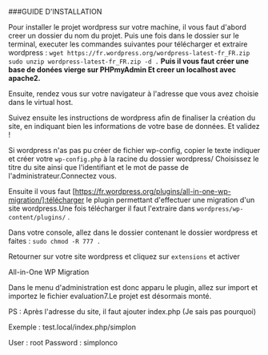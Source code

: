 ###GUIDE D'INSTALLATION

Pour installer le projet wordpress sur votre machine, il vous faut d'abord creer un dossier du nom du projet. Puis une fois dans le dossier sur le terminal, executer les commandes suivantes pour télécharger et extraire wordpress :
`wget https://fr.wordpress.org/wordpress-latest-fr_FR.zip`
`sudo unzip wordpress-latest-fr_FR.zip -d .`
**Puis il vous faut créer une base de donées vierge sur PHPmyAdmin Et creer un localhost avec apache2.**

Ensuite, rendez vous sur votre navigateur à l'adresse que vous avez choisie dans le virtual host.

Suivez ensuite les instructions de wordpress afin de finaliser la création du site, en indiquant bien les informations de votre base de données. Et validez !

Si wordpress n'as pas pu créer de fichier wp-config, copier le texte indiquer et créer votre `wp-config.php` à la racine du dossier wordpress/ Choisissez le titre du site ainsi que l'identifiant et le mot de passe de l'administrateur.Connectez vous.

Ensuite il vous faut  [https://fr.wordpress.org/plugins/all-in-one-wp-migration/]:télécharger le plugin permettant d'effectuer une migration d'un site wordpress.Une fois télécharger il faut l'extraire dans `wordpress/wp-content/plugins/` .

Dans votre console, allez dans le dossier contenant le dossier wordpress et faites : `sudo chmod -R 777 .`

Retourner sur votre site wordpress et cliquez sur `extensions` et activer
<dt>All-in-One WP Migration</dt>

Dans le menu d'administration est donc apparu le plugin, allez sur import et importez le fichier evaluation7.Le projet est désormais monté.

PS : Après l'adresse du site, il faut ajouter index.php (Je sais pas pourquoi)

Exemple : test.local/index.php/simplon

User : root
Password : simplonco
